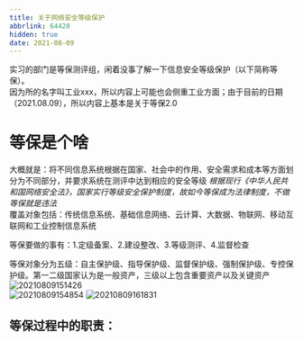 ```yaml
---
title: 关于网络安全等级保护
abbrlink: 64420
hidden: true
date: 2021-08-09
---
```

实习的部门是等保测评组，闲着没事了解一下信息安全等级保护（以下简称等保）。    
因为所的名字叫工业xxx，所以内容上可能也会侧重工业方面；由于目前的日期（2021.08.09），所以内容上基本是关于等保2.0

# 等保是个啥
大概就是：将不同信息系统根据在国家、社会中的作用、安全需求和成本等方面划分为不同部分，并要求系统在测评中达到相应的安全等级
*根据现行《中华人民共和国网络安全法》，国家实行等级安全保护制度，故如今等保成为法律制度，不做等保就是违法*     
覆盖对象包括：传统信息系统、基础信息网络、云计算、大数据、物联网、移动互联网和工业控制信息系统      

等保要做的事有：1.定级备案、2.建设整改、3.等级测评、4.监督检查

等保对象分为五级：自主保护级、指导保护级、监督保护级、强制保护级、专控保护级。第一二级国家认为是一般资产，三级以上包含重要资产以及关键资产   
![20210809151426](https://i.loli.net/2021/08/09/UMkKPiXu2Fo95qN.png)    
![20210809154854](https://i.loli.net/2021/08/09/iDOQlhU6tPSuqkr.png)
![20210809161831](https://i.loli.net/2021/08/09/3TBzGtXNICnmrU5.png)


等保过程中的职责：
- 